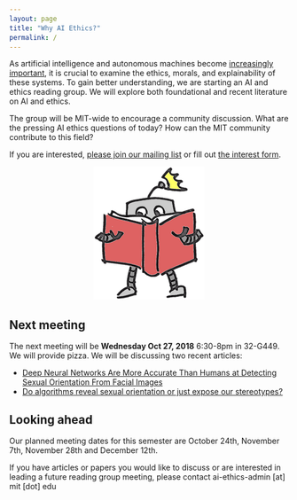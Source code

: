 ```yaml
---
layout: page
title: "Why AI Ethics?"
permalink: /
---
```


As artificial intelligence and autonomous machines become [increasingly important](http://news.mit.edu/2018/mit-reshapes-itself-stephen-schwarzman-college-of-computing-1015), it is crucial to examine the ethics, morals, and explainability of these systems.  To gain better understanding, we are starting an AI and ethics reading group. We will explore both foundational and recent literature on AI and ethics.

The group will be MIT-wide to encourage a community discussion. What are the pressing AI ethics questions of today? How can the MIT community contribute to this field?

If you are interested, [please join our mailing list](https://groups.mit.edu/webmoira/list/ai-ethics) or fill out [the interest form](https://goo.gl/forms/I4H4XFC7gmcci8Ys2).

<center>
	<img src="robot_color.png">
</center>



## Next meeting

The next meeting will be **Wednesday Oct 27, 2018** 6:30-8pm in 32-G449. We will provide pizza. We will be discussing two recent articles:
 * [Deep Neural Networks Are More Accurate Than Humans at Detecting Sexual Orientation From Facial Images](https://www.gsb.stanford.edu/faculty-research/publications/deep-neural-networks-are-more-accurate-humans-detecting-sexual)
 * [Do algorithms reveal sexual orientation or just expose our stereotypes?](https://medium.com/@blaisea/do-algorithms-reveal-sexual-orientation-or-just-expose-our-stereotypes-d998fafdf477)

## Looking ahead

Our planned meeting dates for this semester are October 24th, November 7th, November 28th and December 12th.

If you have articles or papers you would like to discuss or are interested in leading a future reading group meeting, please contact ai-ethics-admin [at] mit [dot] edu